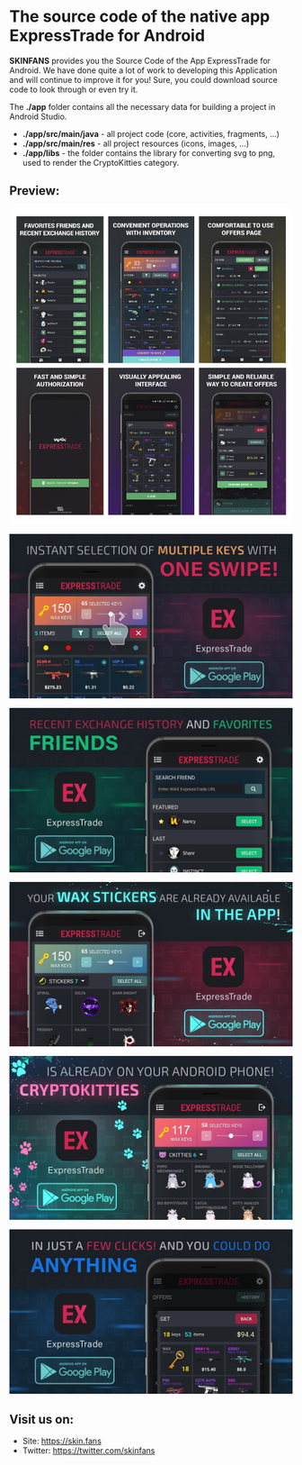 # The source code of the native app ExpressTrade for Android

**SKINFANS** provides you the Source Code of the App ExpressTrade for Android. We have done quite a lot of work to developing this Application and will continue to improve it for you!
Sure, you could download source code to look through or even try it.

The **./app** folder contains all the necessary data for building a project in Android Studio.
- **./app/src/main/java** - all project code (core, activities, fragments, ...)
- **./app/src/main/res** - all project resources (icons, images, ...)
- **./app/libs** - the folder contains the library for converting svg to png, used to render the CryptoKitties category.

## Preview:
![Screenshots](screenshots/collage.jpg "Some application screens")

![Screenshot](screenshots/screen_1.jpg "Application Inventory screen")

![Screenshot](screenshots/screen_2.jpg "Application Friends screen")

![Screenshot](screenshots/screen_3.jpg "Application Stickers screen")

![Screenshot](screenshots/screen_4.jpg "Application CryptoKitties screen")

![Screenshot](screenshots/screen_5.jpg "Application OfferInfo screen")


## Visit us on:
- Site: https://skin.fans
- Twitter: https://twitter.com/skinfans
